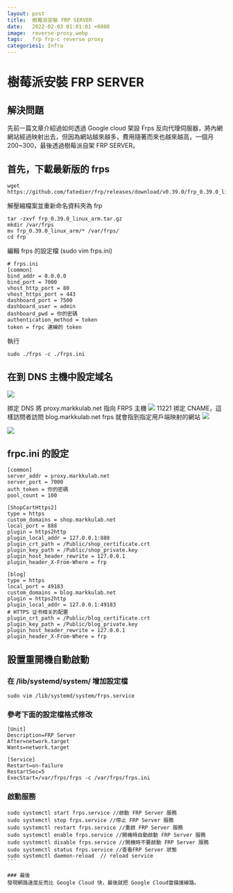 ```yaml
---
layout: post
title:  樹莓派安裝 FRP SERVER
date:   2022-02-03 01:01:01 +0800
image:  reverse-proxy.webp
tags:   frp frp-c reverse proxy
categories1: Infra
---
```

# 樹莓派安裝 FRP SERVER
## 解決問題
先前一篇文章介紹過如何透過 Google cloud 架設 Frps 反向代理伺服器，將內網網站經過映射出去，但因為網站越來越多，費用隨著而來也越來越高，一個月200~300，最後透過樹莓派自架 FRP SERVER。

## 首先，下載最新版的 frps
```
wget https://github.com/fatedier/frp/releases/download/v0.39.0/frp_0.39.0_linux_arm.tar.gz
```

解壓縮檔案並重新命名資料夾為 frp

```
tar -zxvf frp_0.39.0_linux_arm.tar.gz
mkdir /var/frps
mv frp_0.39.0_linux_arm/* /var/frps/
cd frp
```

編輯 frps 的設定檔 (sudo vim frps.ini)

```
# frps.ini
[common]
bind_addr = 0.0.0.0
bind_port = 7000
vhost_http_port = 80
vhost_https_port = 443
dashboard_port = 7500
dashboard_user = admin
dashboard_pwd = 你的密碼
authentication_method = token
token = frpc 連線的 token 
```

執行
```
sudo ./frps -c ./frps.ini
```

## 在到 DNS 主機中設定域名
![](https://i.imgur.com/wxhxp8T.webp)

挷定 DNS 將 proxy.markkulab.net 指向 FRPS 主機
![](https://i.imgur.com/Br3Kpe1.webp)
11221
挷定 CNAME，這樣訪問者訪問 blog.markkulab.net frps 就會指到指定用戶端映射的網站
![](https://i.imgur.com/WHDoSYy.webp)

![](https://i.imgur.com/7iCNmjK.webp)

## frpc.ini 的設定

```
[common]
server_addr = proxy.markkulab.net
server_port = 7000
auth_token = 你的密碼
pool_count = 100

[ShopCartHttps2]
type = https
custom_domains = shop.markkulab.net
local_port = 888
plugin = https2http
plugin_local_addr = 127.0.0.1:888
plugin_crt_path = /Public/shop_certificate.crt
plugin_key_path = /Public/shop_private.key
plugin_host_header_rewrite = 127.0.0.1
plugin_header_X-From-Where = frp

[blog]
type = https
local_port = 49183
custom_domains = blog.markkulab.net
plugin = https2http
plugin_local_addr = 127.0.0.1:49183
# HTTPS 证书相关的配置
plugin_crt_path = /Public/blog_certificate.crt
plugin_key_path = /Public/blog_private.key
plugin_host_header_rewrite = 127.0.0.1
plugin_header_X-From-Where = frp
```


## 設置重開機自動啟動
### 在 /lib/systemd/system/ 增加設定檔

```
sudo vim /lib/systemd/system/frps.service
````

### 參考下面的設定檔格式修改
```
[Unit]
Description=FRP Server
After=network.target
Wants=network.target

[Service]
Restart=on-failure
RestartSec=5
ExecStart=/var/frps/frps -c /var/frps/frps.ini
```

### 啟動服務

````
sudo systemctl start frps.service //啟動 FRP Server 服務
sudo systemctl stop frps.service //停止 FRP Server 服務
sudo systemctl restart frps.service //重啟 FRP Server 服務
sudo systemctl enable frps.service //開機時自動啟動 FRP Server 服務
sudo systemctl disable frps.service //開機時不要啟動 FRP Server 服務
sudo systemctl status frps.service //查看FRP Server 狀態
sudo systemctl daemon-reload  // reload service
```

### 最後
發現網路速度反而比 Google Cloud 快，最後就把 Google Cloud當備援線路。